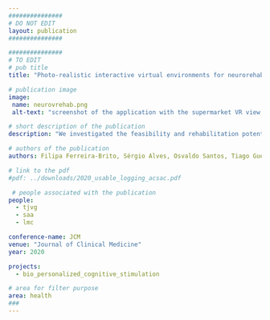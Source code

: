 ```yaml
---
###############
# DO NOT EDIT
layout: publication
###############

###############
# TO EDIT
# pub title
title: "Photo-realistic interactive virtual environments for neurorehabilitation in mild cognitive impairment (NeuroVRehab.PT): a participatory design and proof-of-concept study"

# publication image
image:
 name: neurovrehab.png
 alt-text: "screenshot of the application with the supermarket VR view and the options Game Modes, Challenges, Shopping list" # provide a short description for the image #a11y

# short description of the publication
description: "We investigated the feasibility and rehabilitation potential of a new design approach to create highly realistic interactive virtual environments for MCI patients’ neurorehabilitation. Through a participatory design protocol, a neurorehabilitation digital platform was developed using images captured from a Portuguese supermarket (NeuroVRehab.PT). NeuroVRehab.PT main features (e.g., medium-size supermarket, use of shopping lists) were established accordingly to a shopping behavior questionnaire filled in by 110 older adults. Seven health professionals used the platform and assessed its rehabilitation potential, clinical applicability and user-experience."

# authors of the publication
authors: Filipa Ferreira-Brito, Sérgio Alves, Osvaldo Santos, Tiago Guerreiro, Cátia Caneiras, Luís Carriço, Ana Verdelho

# link to the pdf
#pdf: ../downloads/2020_usable_logging_acsac.pdf

 # people associated with the publication
people:
  - tjvg
  - saa
  - lmc

conference-name: JCM
venue: "Journal of Clinical Medicine"
year: 2020

projects:
  - bio_personalized_cognitive_stimulation

# area for filter purpose
area: health
###
---
```


